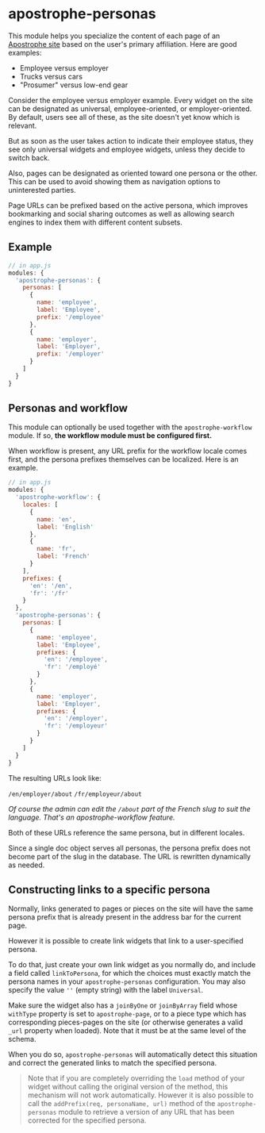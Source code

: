 # apostrophe-personas

This module helps you specialize the content of each page of an [Apostrophe site](http://apostrophecms.org) based on the user's primary affiliation. Here are good examples:

* Employee versus employer
* Trucks versus cars
* "Prosumer" versus low-end gear

Consider the employee versus employer example. Every widget on the site can be designated as universal, employee-oriented, or employer-oriented. By default, users see all of these, as the site doesn't yet know which is relevant.

But as soon as the user takes action to indicate their employee status, they see only universal widgets and employee widgets, unless they decide to switch back.

Also, pages can be designated as oriented toward one persona or the other. This can be used to avoid showing them as navigation options to uninterested parties.

Page URLs can be prefixed based on the active persona, which improves bookmarking and social sharing outcomes as well as allowing search engines to index them with different content subsets.

## Example

```javascript
// in app.js
modules: {
  'apostrophe-personas': {
    personas: [
      {
        name: 'employee',
        label: 'Employee',
        prefix: '/employee'
      },
      {
        name: 'employer',
        label: 'Employer',
        prefix: '/employer'
      }
    ]
  }
}
```

## Personas and workflow

This module can optionally be used together with the `apostrophe-workflow` module. If so, **the workflow module must be configured first.**

When workflow is present, any URL prefix for the workflow locale comes first, and the persona prefixes themselves can be localized. Here is an example.


```javascript
// in app.js
modules: {
  'apostrophe-workflow': {
    locales: [
      {
        name: 'en',
        label: 'English'
      },
      {
        name: 'fr',
        label: 'French'
      }
    ],
    prefixes: {
      'en': '/en',
      'fr': '/fr'
    }
  },
  'apostrophe-personas': {
    personas: [
      {
        name: 'employee',
        label: 'Employee',
        prefixes: {
          'en': '/employee',
          'fr': '/employé'
        }
      },
      {
        name: 'employer',
        label: 'Employer',
        prefixes: {
          'en': '/employer',
          'fr': '/employeur'
        }
      }
    ]
  }
}
```

The resulting URLs look like:

`/en/employer/about`
`/fr/employeur/about`

*Of course the admin can edit the `/about` part of the French slug to suit the language. That's an apostrophe-workflow feature.*

Both of these URLs reference the same persona, but in different locales.

Since a single doc object serves all personas, the persona prefix does not become part of the slug in the database. The URL is rewritten dynamically as needed.

## Constructing links to a specific persona

Normally, links generated to pages or pieces on the site will have the same persona prefix that is already present in the address bar for the current page.

However it is possible to create link widgets that link to a user-specified persona.

To do that, just create your own link widget as you normally do, and include a field called `linkToPersona`, for which the choices must exactly match the persona names in your `apostrophe-personas` configuration. You may also specify the value `''` (empty string) with the label `Universal`.

Make sure the widget also has a `joinByOne` or `joinByArray` field whose `withType` property is set to `apostrophe-page`, or to a piece type which has corresponding pieces-pages on the site (or otherwise generates a valid `_url` property when loaded). Note that it must be at the same level of the schema.

When you do so, `apostrophe-personas` will automatically detect this situation and correct the generated links to match the specified persona.

> Note that if you are completely overriding the `load` method of your widget without calling the original version of the method, this mechanism will not work automatically. However it is also possible to call the `addPrefix(req, personaName, url)` method of the `apostrophe-personas` module to retrieve a version of any URL that has been corrected for the specified persona.
